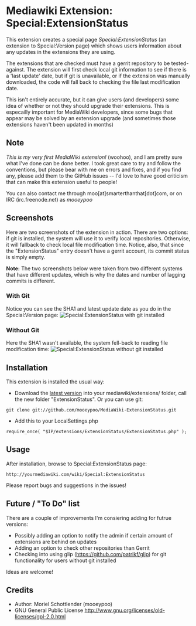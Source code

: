 # Mediawiki Extension: Special:ExtensionStatus

This extension creates a special page _Special:ExtensionStatus_ (an extension to Special:Version page) which shows users information about any updates in the extensions they are using. 

The extensions that are checked must have a gerrit repository to be tested-against. The extension will first check local git information to see if there is a 'last update' date, but if git is unavailable, or if the extension was manually downloaded, the code will fall back to checking the file last modification date. 

This isn't entirely accurate, but it can give users (and developers) some idea of whether or not they should upgrade their extensions. This is especailly important for MediaWiki developers, since some bugs that appear may be solved by an extension upgrade (and sometimes those extensions haven't been updated in months) 

## Note

*This is my very first MediaWiki extension!* (woohoo), and I am pretty sure what I've done can be done better. I took great care to try and follow the conventions, but please bear with me on errors and fixes, and if you find any, please add them to the GitHub issues -- I'd love to have good criticism that can make this extension useful to people! 

You can also contact me through moo[at]smarterthanthat[dot]com, or on IRC (irc.freenode.net) as _mooeypoo_

## Screenshots
Here are two screenshots of the extension in action. There are two options: if git is installed, the system will use it to verify local repositories. Otherwise, it will fallback to check local file modification time. Notice, also, that since the "ExtensionStatus" entry doesn't have a gerrit account, its commit status is simply empty. 

**Note:** The two screenshots below were taken from two different systems that have different updates, which is why the dates and number of lagging commits is different.

### With Git
Notice you can see the SHA1 and latest update date as you do in the Special:Version page:
![Special:ExtensionStatus with git installed](http://moriel.smarterthanthat.com/wp-content/uploads/2013/05/extstatus2.png "Special:ExtensionStatus with git installed")

### Without Git
Here the SHA1 wasn't available, the system fell-back to reading file modification time:
![Special:ExtensionStatus without git installed](http://moriel.smarterthanthat.com/wp-content/uploads/2013/05/extstatus1.png "Special:ExtensionStatus without git installed")

## Installation

This extension is installed the usual way:

* Download the [latest version](https://github.com/mooeypoo/MediaWiki-ExtensionStatus/archive/master.zip) into your mediawiki/extensions/ folder, call the new folder "ExtensionStatus". Or you can use git:

```
git clone git://github.com/mooeypoo/MediaWiki-ExtensionStatus.git
```


* Add this to your LocalSettings.php


```
require_once( "$IP/extensions/ExtensionStatus/ExtensionStatus.php" );
```
## Usage

After installation, browse to Special:ExtensionStatus page:

```
http://yourmediawiki.com/wiki/Special:ExtensionStatus
```

Please report bugs and suggestions in the issues!

## Future / "To Do" list

There are a couple of improvements I'm consiering adding for futrue versions:

* Possibly adding an option to notify the admin if certain amount of extensions are behind on updates
* Adding an option to check other repositories than Gerrit
* Checking into using glip (https://github.com/patrikf/glip) for git functionality for users without git installed

Ideas are welcome!


## Credits
* Author: Moriel Schottlender (mooeypoo)
* GNU General Public License http://www.gnu.org/licenses/old-licenses/gpl-2.0.html